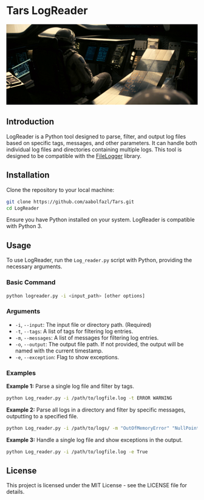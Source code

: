 # Tars LogReader

![image info](res/tars.jpeg)

## Introduction

LogReader is a Python tool designed to parse, filter, and output log files based on specific tags, messages, and other
parameters. It can handle both individual log files and directories containing multiple logs. This tool is designed to
be compatible with the [FileLogger](https://github.com/aabolfazl/FileLogger) library.

## Installation

Clone the repository to your local machine:

```bash
git clone https://github.com/aabolfazl/Tars.git
cd LogReader
```

Ensure you have Python installed on your system. LogReader is compatible with Python 3.

## Usage

To use LogReader, run the `Log_reader.py` script with Python, providing the necessary arguments.

### Basic Command

```bash
python logreader.py -i <input_path> [other options]
```

### Arguments

- `-i`, `--input`: The input file or directory path. (Required)
- `-t`, `--tags`: A list of tags for filtering log entries.
- `-m`, `--messages`: A list of messages for filtering log entries.
- `-o`, `--output`: The output file path. If not provided, the output will be named with the current timestamp.
- `-e`, `--exception`: Flag to show exceptions.

### Examples

**Example 1:** Parse a single log file and filter by tags.

```bash
python Log_reader.py -i /path/to/logfile.log -t ERROR WARNING
```

**Example 2:** Parse all logs in a directory and filter by specific messages, outputting to a specified file.

```bash
python Log_reader.py -i /path/to/logs/ -m "OutOfMemoryError" "NullPointerException" -o /path/to/output.txt
```

**Example 3:** Handle a single log file and show exceptions in the output.

```bash
python Log_reader.py -i /path/to/logfile.log -e True
```

## License

This project is licensed under the MIT License - see the LICENSE file for details.

